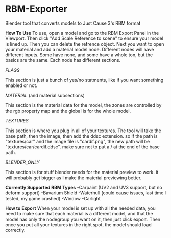 # RBM-Exporter
Blender tool that converts models to Just Cause 3's RBM format

**How To Use**
To use, open a model and go to the RBM Export Panel in the Viewport. Then click "Add Scale Reference to scene" to ensure your model is lined up. Then you can delete the refrence object. Next you want to open your material and add a material model node. 
Different nodes will have different inputs. Some have none, and some have a whole ton, but the basics are the same. Each node has different sections.

*FLAGS*

This section is just a bunch of yes/no statments, like if you want something enabled or not.

*MATERIAL* (and material subsections)

This section is the material data for the model, the zones are controlled by the rgb property map and the global is for the whole model. 

*TEXTURES*

This section is where you plug in all of your textures. The tool will take the base path, then the image, then add the ddsc extension. so if the path is "textures/car" and the image file is "cardif.png", the new path will be "textures/car/cardif.ddsc". make sure not to put a / at the end of the base path. 

*BLENDER_ONLY*

This section is for stuff blender needs for the material preview to work. it will probably get bigger as I make the material previewing better.

**Currently Supported RBM Types**
-Carpaint (UV2 and UV3 support, but no deform support)
-Bavarium Shield
-Waterhull (could cause issues, last time I tested, my game crashed)
-Window
-Carlight

**How to Export**
When your model is set up with all the needed data, you need to make sure that each material is a different model, and that the model has only the nodegroup you want on it, then just click export. Then once you put all your textures in the right spot, the model should load correctly.
